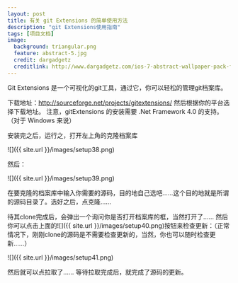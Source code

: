 ```yaml
---
layout: post
title: 有关 git Extensions 的简单使用方法
description: "git Extensions使用指南"
tags: [项目文档]
image:
  background: triangular.png
  feature: abstract-5.jpg
  credit: dargadgetz
  creditlink: http://www.dargadgetz.com/ios-7-abstract-wallpaper-pack-for-iphone-5-and-ipod-touch-retina/
---
```

Git Extensions 是一个可视化的git工具，通过它，你可以轻松的管理git档案库。

下载地址：http://sourceforge.net/projects/gitextensions/
然后根据你的平台选择下载地址。
注意，gitExtensions 的安装需要 .Net Framework 4.0 的支持。（对于 Windows 来说）

安装完之后，运行之，打开左上角的克隆档案库

![]({{ site.url }}/images/setup38.png)

然后：

![]({{ site.url }}/images/setup39.png)

在要克隆的档案库中输入你需要的源码，目的地自己选吧……这个目的地就是所谓的源码目录了。选好之后，点克隆……

待其clone完成后，会弹出一个询问你是否打开档案库的框，当然打开了……
然后你可以点击上面的![]({{ site.url }}/images/setup40.png)按钮来检查更新：（正常情况下，刚刚clone的源码是不需要检查更新的，当然，你也可以随时检查更新……）

![]({{ site.url }}/images/setup41.png)

然后就可以点拉取了……
等待拉取完成后，就完成了源码的更新。
